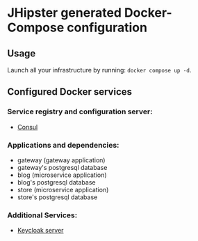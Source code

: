 # JHipster generated Docker-Compose configuration

## Usage

Launch all your infrastructure by running: `docker compose up -d`.

## Configured Docker services

### Service registry and configuration server:

- [Consul](http://localhost:8500)

### Applications and dependencies:

- gateway (gateway application)
- gateway's postgresql database
- blog (microservice application)
- blog's postgresql database
- store (microservice application)
- store's postgresql database

### Additional Services:

- [Keycloak server](http://localhost:9080)
